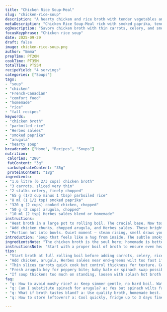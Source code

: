 ```yaml
---
title: "Chicken Rice Soup-Meal"
slug: "chicken-rice-soup"
description: "A hearty chicken and rice broth with tender vegetables and peppery greens. Cooked slowly until rice swells, colors blend, aromas lift. Uses paprika for subtle warmth, Herbes salées add depth. Swapped plain water with broth for richness. Roquette substitutes for baby spinach. Timing flexible, watch textures not clocks. Chunky chicken pieces add heft. No dairy, nuts, or eggs—friendly for many diets. Simple, easy to tweak, forgiving in cooking times. Rustic, straightforward. Feed four with leftovers. Ideal when cold hits or when craving home style, soul-warming soup. Rustic bread optional but highly recommended. Satisfying, comforting, no flash. It’s about patience, familiarity, and that first rich spoonful punch."
metaDescription: "Chicken Rice Soup-Meal rich with smoked paprika, tender veggies, arugula brightness. Slow simmer, watch textures, hearty broth base. Feed four plus leftovers."
ogDescription: "Savory chicken broth with thin carrots, celery, and smoky paprika. Arugula added late to keep bite. Cook rice fully in broth, no mush. Rustic, filling bowl."
focusKeyphrase: "Chicken rice soup"
date: 2025-09-29
draft: false
image: chicken-rice-soup.png
author: "Emma"
prepTime: PT20M
cookTime: PT35M
totalTime: PT55M
recipeYield: "4 servings"
categories: ["Soups"]
tags:
- "soup"
- "chicken"
- "French-Canadian"
- "comfort food"
- "homemade"
- "rice"
- "fall recipes"
keywords:
- "chicken broth"
- "parboiled rice"
- "Herbes salées"
- "smoked paprika"
- "arugula"
- "hearty soup"
breadcrumb: ["Home", "Recipes", "Soups"]
nutrition: 
 calories: "280"
 fatContent: "3g"
 carbohydrateContent: "35g"
 proteinContent: "18g"
ingredients:
- "1.6 litre (6 2/3 cups) chicken broth"
- "3 carrots, sliced very thin"
- "2 stalks celery, finely chopped"
- "65 g (1/3 cup minus 1 tbsp) parboiled rice"
- "8 ml (1 1/2 tsp) smoked paprika"
- "320 g (2 cups) cooked chicken, chopped"
- "50 g (2 cups) arugula, chopped"
- "10 ml (2 tsp) Herbes salées blend or homemade"
instructions:
- "Heat broth in a large pot to rolling boil. The crucial base. Now toss in carrots, celery, rice, smoked paprika. No stirring yet. Reduce to medium-low to gentle simmer; tiny bubbles tell you it’s almost done. Let soften and imbibe flavors 18-22 mins — look for rice edges swelling and veggies tender but still with a hint of bite. The aroma will shift recognizable now; paprika turning subtle warmth in air. Push wooden spoon gently to test softness. If rice still too firm after 20, a few more minutes needed but no mush — texture balance."
- "Add chicken chunks, chopped arugula, and Herbes salées. These brighten, freshen the broth. Stir gently just to mix; don't over-stir—greens wilt fast turning slimy. Cook 5-7 mins more. This step melts chicken warm but doesn't dry it out. The soup thickens slightly from rice starch release. Check for pepper to your liking now, add fresh cracked pepper if too mild."
- "Portion hot into bowls. Quiet moment — steam rising, smell draws you in. Optional rustic bread on side, best slightly toasted so crunch contrasts tender soup. Keeps it rustic, no fuss. If soup thickened too much, a splash of hot broth or water rescues consistency. Serve immediately, but flavors deepen if left to rest 10 mins. Reheat gently, avoid boiling again or greens lose vibrance."
introduction: "Soup that feels like a hug from inside. The subtle smoky touch of paprika wakes up the chicken broth, but beware—too much smoke and it overpowers. I learned this by trying stronger paprika types; ended with subdued sweet paprika instead of the usual hot. Cooking rice in broth—never water—makes the grain soak flavors, plump juicy, avoid sticking or turning pasty. Arugula instead of spinach adds bite and peppery brightness. Herbes salées blend anchors herbal base without cluttering. The bubbling simmer is key; too hard, veggies break down, too low, rice stays firm. Watch steam, smell changes, and texture, not clock. Past attempts with instant veggies killed the soup. Fresh figures steaks—not mush."
ingredientsNote: "The chicken broth is the soul here; homemade is better if time allows, but quality store-bought works, avoid watered down or too salty. Carrots sliced thin speed cooking and add subtle earthy sweetness. Celery diced finely keeps flavor while softening evenly. I cut rice quantity 5% less to avoid excessive thickening after resting; better slightly looser soup. Switched plain paprika for smoked version for character—feel free to revert based on preference or pantry. Arugula gives peppery crunch when fresh; swap for baby kale or spinach if unavailable but adjust timing since these greens wilt quicker. Herbes salées blend essential—no plain herbs; you want salt-herb combo. Cookware matters: heavy bottom pot prevents scorching when simmering long."
instructionsNote: "Start with a proper boil of broth to ensure even heat distribution. Adding rice and veggies too early or in the wrong order leads to uneven texture; rice benefits from full immersion upfront. Simmer, not boil hard—tiny bubbles, light steam rising, gentle stirring occasional but minimal to avoid breaking up rice. Carrot thinness machines quick doneness; thicker slices need longer. Add chicken and arugula near end—chicken needs just warming through, and greens must stay vibrant, not slapped into mush. Herbs last for seasoning punch, added only at close to end for freshness. Taste at all steps saves disasters. If stuck, add small water splash to loosen thickened broth rather than more broth dilution. Serve piping hot; leftovers thicken — reheat gently with splash of broth or water."
tips:
- "Start broth at full rolling boil before adding carrots, celery, rice, paprika. Sets temp baseline for even cooking. Don’t stir till simmer steady. Tiny bubbles signal perfect heat. Patience to catch rice edges swelling, veggies tender but firm. Avoid mush by adjusting heat not time alone. Wooden spoon tests softness best; no timer obsession."
- "Add chicken, arugula, Herbes salées near end—greens wilt too fast if early, lose peppery crunch, turn slimy. Stir gently once only to combine; over-stir ruins texture. Chicken chunks gently warm, no drying. Keep simmer low, rice starch thickens soup just right. Salt and cracked pepper adjusted last step, taste often."
- "Thin slices carrots quick cook but control thickness for texture. Celery diced fine for even flavor release without overpowering. Reduce rice just under usual amount to keep broth loose after rest. Broth quality matters—homemade preferred but store-bought ok if not watered down or salty. Sub smoke paprika if preferred plain, changes aroma profile completely."
- "Fresh arugula key for peppery bite; baby kale or spinach swap possible but timing tweaks needed. Spinach wilts quicker so add even closer to end. Herbes salées blend—salt plus herbs—mandatory, no plain herb sub. Avoid dried plain herbs alone or lose seasoning punch. Heavy bottom pot recommended to prevent scorching during long simmer."
- "If soup thickens too much on standing, loosen with splash hot broth or water, not cold water. Reheat gently, avoid hard boil or greens lose vibrancy. Rustic bread toasted side contrast great texture. Watch aromas shift—smoked paprika warming in air signals right timing. Texture and smell over strict timing counts."
faq:
- "q: How to avoid mushy rice? a: Keep simmer gentle, no hard boil. Watch bubbles. Rice edges swell signal done. Wooden spoon push test works better than timer. Adjust heat more than time. Add exact rice less than usual 5% to avoid thick paste after rest."
- "q: Can I substitute spinach for arugula? a: Yes but spinach wilts faster than arugula, add very last minute to avoid slimy texture. Baby kale maybe but tougher leaves, cook longer. Flavor shifts—arugula peppery, spinach mild. Adjust timing to keep greens fresh crisp."
- "q: What if broth tastes bland? a: Use quality broth, homemade best. Store brands vary salty, sometimes watered down. Add Herbes salées late to boost flavor. Fresh cracked pepper at end helps punch. Splash water or broth if too thick but watch dilution. Adjust seasoning incrementally."
- "q: How to store leftovers? a: Cool quickly, fridge up to 3 days fine. Soup thickens when cooled, reheat adding hot broth or water to loosen. Avoid boiling on reheat greens turn dull, stir gently warming. Freezing okay but texture loss on rice and greens likely. Consume soon if frozen."

---
```

